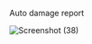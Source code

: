 Auto damage report

![Screenshot (38)](https://github.com/MarianaHarutyunyan/auto-damage-report/assets/114096896/326f2436-f5ad-4e36-bf99-699d375047b7)


